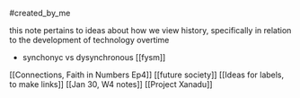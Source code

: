 #created_by_me 

this note pertains to ideas about how we view history, specifically in relation to the development of technology overtime 

- synchonyc vs dysynchronous [[fysm]]

[[Connections, Faith in Numbers Ep4]]
[[future society]]
[[Ideas for labels, to make links]]
[[Jan 30, W4 notes]]
[[Project Xanadu]]
